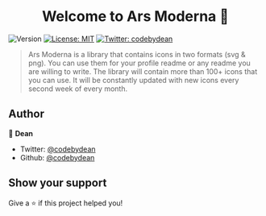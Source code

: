 <h1 align="center">Welcome to Ars Moderna 👋</h1>
<p>
  <img alt="Version" src="https://img.shields.io/badge/version-2024.0.1-blue.svg?cacheSeconds=2592000" />
  <a href="#" target="_blank"><img alt="License: MIT" src="https://img.shields.io/badge/License-MIT-yellow.svg" /></a>
  <a href="https://twitter.com/codebydean" target="_blank"><img alt="Twitter: codebydean" src="https://img.shields.io/twitter/follow/codebydean.svg?style=social"/></a>
</p>

> Ars Moderna is a library that contains icons in two formats (svg & png). You can use them for your profile readme or any readme you are willing to write. The library will contain more than 100+ icons that you can use. It will be constantly updated with new icons every second week of every month.

## Author

👤 **Dean**

* Twitter: [@codebydean](https://twitter.com/codebydean)
* Github: [@codebydean](https://github.com/codebydean)

## Show your support

Give a ⭐️ if this project helped you!
